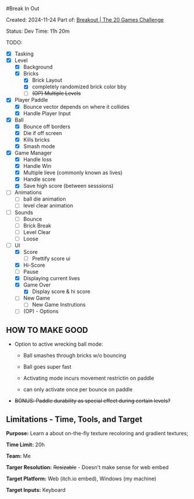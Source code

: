 #Break In Out

Created: 2024-11-24
Part of: [Breakout | The 20 Games Challenge](https://20_games_challenge.gitlab.io/games/breakout/)

Status: Dev
Time: 11h 20m

TODO: 

- [x] Tasking
- [x] Level
  - [x] Background 
  - [x] Bricks
    - [x] Brick Layout
    - [x] completely randomized brick color bby
    - [ ] ~~(OP) Multiple Levels~~
- [x] Player Paddle
  - [x] Bounce vector depends on where it collides
  - [x] Handle Player Input
- [x] Ball 
  - [x] Bounce off borders
  - [x] Die if off screen
  - [x] Kills bricks
  - [x] Smash mode
- [x] Game Manager
  - [x] Handle loss
  - [x] Handle Win
  - [x] Multiple lieve (commonly known as lives)
  - [x] Handle score
  - [x] Save high score (between sesssions)
- [ ] Animations
  - [ ] ball die animation
  - [ ] level clear animation
- [ ] Sounds
  - [ ] Bounce
  - [ ] Brick Break
  - [ ] Level Clear
  - [ ] Loose
- [ ] UI
  - [x] Score 
    - [ ] Prettify score ui
  - [x] Hi-Score
  - [ ] Pause
  - [x] Displaying current lives
  - [x] Game Over
    - [x] Display score & hi score
  - [ ] New Game
    - [ ] New Game Instrutions
  - [ ] (OP) - Options

## 

## HOW TO MAKE GOOD

- Option to active wrecking ball mode:
  
  - Ball smashes through bricks w/o bouncing
  
  - Ball goes super fast
  
  - Activating mode incurs movement restrictin on paddle
  
  - can only activate once per bounce on paddle

- ~~BONUS: Paddle durability as special effect during certain levels?~~

## Limitations - Time, Tools, and Target

**Purpose:** Learn a about on-the-fly texture recoloring and gradient textures; 

**Time Limit:** 20h

**Team:** Me

**Targer Resolution:** ~~Resizable~~ - Doesn't make sense for web embed

**Target Platform:** Web (itch.io embed), Windows (my machine)

**Target Inputs:** Keyboard
